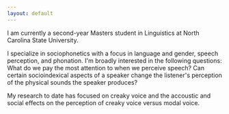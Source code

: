 ```yaml
---
layout: default
---
```


I am currently a second-year Masters student in Linguistics at North Carolina State University.

I specialize in sociophonetics with a focus in language and gender, speech perception, and phonation. I'm broadly interested in the following questions: What do we pay the most attention to when we perceive speech? Can certain socioindexical aspects of a speaker change the listener's perception of the physical sounds the speaker produces?

My research to date has focused on creaky voice and the accoustic and social effects on the perception of creaky voice versus modal voice.
